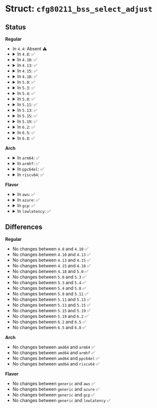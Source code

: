 # Struct: <code>cfg80211_bss_select_adjust</code>

## Status
<b>Regular</b>
<ul>
<li>
In <code>4.4</code>: Absent ⚠️
</li>
<li>
<details>
<summary>In <code>4.8</code>: ✅</summary>

```c
struct cfg80211_bss_select_adjust {
    enum nl80211_band band;
    s8 delta;
};
```
</details>
</li>
<li>
<details>
<summary>In <code>4.10</code>: ✅</summary>

```c
struct cfg80211_bss_select_adjust {
    enum nl80211_band band;
    s8 delta;
};
```
</details>
</li>
<li>
<details>
<summary>In <code>4.13</code>: ✅</summary>

```c
struct cfg80211_bss_select_adjust {
    enum nl80211_band band;
    s8 delta;
};
```
</details>
</li>
<li>
<details>
<summary>In <code>4.15</code>: ✅</summary>

```c
struct cfg80211_bss_select_adjust {
    enum nl80211_band band;
    s8 delta;
};
```
</details>
</li>
<li>
<details>
<summary>In <code>4.18</code>: ✅</summary>

```c
struct cfg80211_bss_select_adjust {
    enum nl80211_band band;
    s8 delta;
};
```
</details>
</li>
<li>
<details>
<summary>In <code>5.0</code>: ✅</summary>

```c
struct cfg80211_bss_select_adjust {
    enum nl80211_band band;
    s8 delta;
};
```
</details>
</li>
<li>
<details>
<summary>In <code>5.3</code>: ✅</summary>

```c
struct cfg80211_bss_select_adjust {
    enum nl80211_band band;
    s8 delta;
};
```
</details>
</li>
<li>
<details>
<summary>In <code>5.4</code>: ✅</summary>

```c
struct cfg80211_bss_select_adjust {
    enum nl80211_band band;
    s8 delta;
};
```
</details>
</li>
<li>
<details>
<summary>In <code>5.8</code>: ✅</summary>

```c
struct cfg80211_bss_select_adjust {
    enum nl80211_band band;
    s8 delta;
};
```
</details>
</li>
<li>
<details>
<summary>In <code>5.11</code>: ✅</summary>

```c
struct cfg80211_bss_select_adjust {
    enum nl80211_band band;
    s8 delta;
};
```
</details>
</li>
<li>
<details>
<summary>In <code>5.13</code>: ✅</summary>

```c
struct cfg80211_bss_select_adjust {
    enum nl80211_band band;
    s8 delta;
};
```
</details>
</li>
<li>
<details>
<summary>In <code>5.15</code>: ✅</summary>

```c
struct cfg80211_bss_select_adjust {
    enum nl80211_band band;
    s8 delta;
};
```
</details>
</li>
<li>
<details>
<summary>In <code>5.19</code>: ✅</summary>

```c
struct cfg80211_bss_select_adjust {
    enum nl80211_band band;
    s8 delta;
};
```
</details>
</li>
<li>
<details>
<summary>In <code>6.2</code>: ✅</summary>

```c
struct cfg80211_bss_select_adjust {
    enum nl80211_band band;
    s8 delta;
};
```
</details>
</li>
<li>
<details>
<summary>In <code>6.5</code>: ✅</summary>

```c
struct cfg80211_bss_select_adjust {
    enum nl80211_band band;
    s8 delta;
};
```
</details>
</li>
<li>
<details>
<summary>In <code>6.8</code>: ✅</summary>

```c
struct cfg80211_bss_select_adjust {
    enum nl80211_band band;
    s8 delta;
};
```
</details>
</li>
</ul>
<b>Arch</b>
<ul>
<li>
<details>
<summary>In <code>arm64</code>: ✅</summary>

```c
struct cfg80211_bss_select_adjust {
    enum nl80211_band band;
    s8 delta;
};
```
</details>
</li>
<li>
<details>
<summary>In <code>armhf</code>: ✅</summary>

```c
struct cfg80211_bss_select_adjust {
    enum nl80211_band band;
    s8 delta;
};
```
</details>
</li>
<li>
<details>
<summary>In <code>ppc64el</code>: ✅</summary>

```c
struct cfg80211_bss_select_adjust {
    enum nl80211_band band;
    s8 delta;
};
```
</details>
</li>
<li>
<details>
<summary>In <code>riscv64</code>: ✅</summary>

```c
struct cfg80211_bss_select_adjust {
    enum nl80211_band band;
    s8 delta;
};
```
</details>
</li>
</ul>
<b>Flavor</b>
<ul>
<li>
<details>
<summary>In <code>aws</code>: ✅</summary>

```c
struct cfg80211_bss_select_adjust {
    enum nl80211_band band;
    s8 delta;
};
```
</details>
</li>
<li>
<details>
<summary>In <code>azure</code>: ✅</summary>

```c
struct cfg80211_bss_select_adjust {
    enum nl80211_band band;
    s8 delta;
};
```
</details>
</li>
<li>
<details>
<summary>In <code>gcp</code>: ✅</summary>

```c
struct cfg80211_bss_select_adjust {
    enum nl80211_band band;
    s8 delta;
};
```
</details>
</li>
<li>
<details>
<summary>In <code>lowlatency</code>: ✅</summary>

```c
struct cfg80211_bss_select_adjust {
    enum nl80211_band band;
    s8 delta;
};
```
</details>
</li>
</ul>

## Differences
<b>Regular</b>
<ul>
<li>
No changes between <code>4.8</code> and <code>4.10</code> ✅
</li>
<li>
No changes between <code>4.10</code> and <code>4.13</code> ✅
</li>
<li>
No changes between <code>4.13</code> and <code>4.15</code> ✅
</li>
<li>
No changes between <code>4.15</code> and <code>4.18</code> ✅
</li>
<li>
No changes between <code>4.18</code> and <code>5.0</code> ✅
</li>
<li>
No changes between <code>5.0</code> and <code>5.3</code> ✅
</li>
<li>
No changes between <code>5.3</code> and <code>5.4</code> ✅
</li>
<li>
No changes between <code>5.4</code> and <code>5.8</code> ✅
</li>
<li>
No changes between <code>5.8</code> and <code>5.11</code> ✅
</li>
<li>
No changes between <code>5.11</code> and <code>5.13</code> ✅
</li>
<li>
No changes between <code>5.13</code> and <code>5.15</code> ✅
</li>
<li>
No changes between <code>5.15</code> and <code>5.19</code> ✅
</li>
<li>
No changes between <code>5.19</code> and <code>6.2</code> ✅
</li>
<li>
No changes between <code>6.2</code> and <code>6.5</code> ✅
</li>
<li>
No changes between <code>6.5</code> and <code>6.8</code> ✅
</li>
</ul>
<b>Arch</b>
<ul>
<li>
No changes between <code>amd64</code> and <code>arm64</code> ✅
</li>
<li>
No changes between <code>amd64</code> and <code>armhf</code> ✅
</li>
<li>
No changes between <code>amd64</code> and <code>ppc64el</code> ✅
</li>
<li>
No changes between <code>amd64</code> and <code>riscv64</code> ✅
</li>
</ul>
<b>Flavor</b>
<ul>
<li>
No changes between <code>generic</code> and <code>aws</code> ✅
</li>
<li>
No changes between <code>generic</code> and <code>azure</code> ✅
</li>
<li>
No changes between <code>generic</code> and <code>gcp</code> ✅
</li>
<li>
No changes between <code>generic</code> and <code>lowlatency</code> ✅
</li>
</ul>
